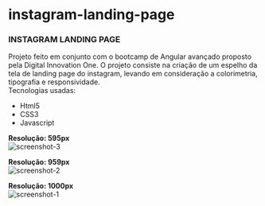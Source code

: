 # instagram-landing-page

<h3><b>INSTAGRAM LANDING PAGE</b></h3>

Projeto feito em conjunto com o bootcamp de Angular avançado proposto pela Digital Innovation One.
O projeto consiste na criação de um espelho da tela de landing page do instagram, levando em consideração a colorimetria, tipografia e responsividade.
<br>
Tecnologias usadas:


- Html5
- CSS3
- Javascript


<b>Resolução: 595px</b>
<br>
![screenshot-3](https://user-images.githubusercontent.com/40208382/112407517-fb3e3900-8cf4-11eb-927a-876e29299b5b.png)

<b>Resolução: 959px</b>
<br>
![screenshot-2](https://user-images.githubusercontent.com/40208382/112407516-faa5a280-8cf4-11eb-97ae-ac3666e334c6.png)

<b>Resolução: 1000px</b>
<br>
![screenshot-1](https://user-images.githubusercontent.com/40208382/112407513-f9747580-8cf4-11eb-99f9-3692a26fc128.png)



